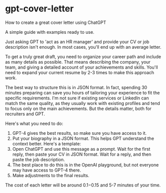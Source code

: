 # gpt-cover-letter
How to create a great cover letter using ChatGPT

A simple guide with examples ready to use.

Just asking GPT to 'act as an HR manager' and provide your CV or job description isn't enough. In most cases, you'll end up with an average letter.

To get a truly great draft, you need to organize your career path and include as many details as possible. That means describing the company, your team, and giving a detailed account of your achievements and skills. You'll need to expand your current resume by 2-3 times to make this approach work.

The best way to structure this is in JSON format. In fact, spending 30 minutes preparing can save you hours of tailoring your experience to fit the specific requirements. I'm not sure if existing services or LinkedIn can match the same quality, as they usually work with existing profiles and tend to focus only on the main achievements. But the details matter, both for recruiters and GPT.

Here's what you need to do:

1) GPT-4 gives the best results, so make sure you have access to it.
2) Put your biography in a JSON format. This helps GPT understand the context better. Here's a template:
3) Open ChatGPT and use this message as a prompt. Wait for the first reply, then paste your CV in JSON format. Wait for a reply, and then paste the job description.
4) The best place to do this is in the OpenAI playground, but not everyone may have access to GPT-4 there.
5) Make adjustments to the final results.

The cost of each letter will be around $0.1-$0.15 and 5-7 minutes of your time.
